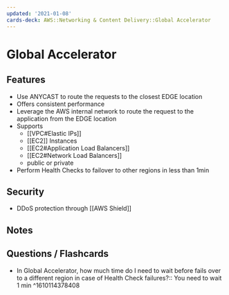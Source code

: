 ```yaml
---
updated: '2021-01-08'
cards-deck: AWS::Networking & Content Delivery::Global Accelerator
---
```


# Global Accelerator

## Features

- Use ANYCAST to route the requests to the closest EDGE location
- Offers consistent performance
- Leverage the AWS internal network to route the request to the application from the EDGE location
- Supports
    - [[VPC#Elastic IPs]]
    - [[EC2]] Instances
    - [[EC2#Application Load Balancers]]
    - [[EC2#Network Load Balancers]]
    - public or private
- Perform Health Checks to failover to other regions in less than 1min

## Security

- DDoS protection through [[AWS Shield]]

## Notes

## Questions / Flashcards

- In Global Accelerator, how much time do I need to wait before fails over to a different region in case of Health Check failures?:: You need to wait 1 min
^1610114378408
